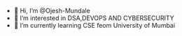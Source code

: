 - 👋 Hi, I’m @Ojesh-Mundale
- 👀 I’m interested in DSA,DEVOPS AND CYBERSECURITY
- 🌱 I’m currently learning CSE feom University of Mumbai
